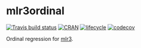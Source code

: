 # mlr3ordinal

[![Travis build status](https://travis-ci.org/mlr-org/mlr3ordinal.svg?branch=master)](https://travis-ci.org/mlr-org/mlr3ordinal)
[![CRAN](https://www.r-pkg.org/badges/version/mlr3ordinal)](https://cran.r-project.org/package=mlr3ordinal)
[![lifecycle](https://img.shields.io/badge/lifecycle-maturing-blue.svg)](https://www.tidyverse.org/lifecycle/#maturing)
[![codecov](https://codecov.io/gh/mlr-org/mlr3ordinal/branch/master/graph/badge.svg)](https://codecov.io/gh/mlr-org/mlr3ordinal)

Ordinal regression for [mlr3](https://mlr3.mlr-org.com).
